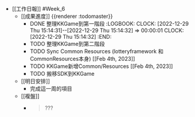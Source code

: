 - [[工作日報]] #Week_6
	- [[成果進度]] {{renderer :todomaster}}
		- DONE 整理KKGame到第一階段
		  :LOGBOOK:
		  CLOCK: [2022-12-29 Thu 15:14:31]--[2022-12-29 Thu 15:14:32] =>  00:00:01
		  CLOCK: [2022-12-29 Thu 15:14:32]
		  :END:
		- TODO  整理KKGame到第二階段
		- TODO Sync Common Resources (lotteryframework 和 CommonResources本身)  [[Feb 4th, 2023]]
		- TODO KKGame新增Common/Resources [[Feb 4th, 2023]]
		- TODO 搬移SDK到KKGame
	- [[明日安排]]
		- 完成這一周的項目
	- [[複盤]]
		- > ???